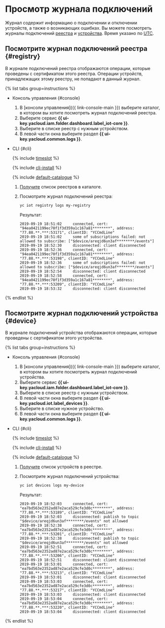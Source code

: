 # Просмотр журнала подключений

Журнал содержит информацию о подключении и отключении устройств, а также о возникающих ошибках. Вы можете посмотреть журналы подключений [реестра](#registry) и [устройства](#device). Время указано по [UTC](https://ru.wikipedia.org/wiki/Всемирное_координированное_время).

## Посмотрите журнал подключений реестра {#registry}

В журнале подключений реестра отображаются операции, которые проведены с сертификатом этого реестра. Операции устройств, принадлежащих этому реестру, не попадают в данный журнал.

{% list tabs group=instructions %}

- Консоль управления {#console}

    1. В [консоли управления]({{ link-console-main }}) выберите каталог, в котором вы хотите посмотреть журнал подключений реестра.
    1. Выберите сервис **{{ ui-key.yacloud.iam.folder.dashboard.label_iot-core }}**.
    1. Выберите в списке реестр с нужным устройством.
    1. В левой части окна выберите раздел **{{ ui-key.yacloud.common.logs }}**.
   
- CLI {#cli}

  {% include [timeslot](../../_includes/functions/timeslot.md) %}

  {% include [cli-install](../../_includes/cli-install.md) %}
  
  {% include [default-catalogue](../../_includes/default-catalogue.md) %}

  1. [Получите](registry/registry-list.md##registry-list) список реестров в каталоге.

  1. Посмотрите журнал подключений реестра:
  
        ```bash
        yc iot registry logs my-registry
        ```

        Результат:
        ```text
        2019-09-19 18:51:02     connected, cert: "94ea0421199ec70f1f3d359a1c167a81********", address: "77.88.**.***:53171", clientID: "YCCmdLine"
        2019-09-19 18:51:02     some of subscriptions failed: not allowed to subscribe: ["$device/areqjd6un3af********/events"]
        2019-09-19 18:52:30     disconnected: client disconnected
        2019-09-19 18:52:36     connected, cert: "94ea0421199ec70f1f3d359a1c167a81********", address: "77.88.**.***:53198", clientID: "YCCmdLine"
        2019-09-19 18:52:36     some of subscriptions failed: not allowed to subscribe: ["$device/areqjd6un3af********/events"]
        2019-09-19 18:52:54     disconnected: client disconnected
        2019-09-19 18:52:58     connected, cert: "94ea0421199ec70f1f3d359a1c167a81********", address: "77.88.**.***:53209", clientID: "YCCmdLine"
        2019-09-19 18:53:32     disconnected: client disconnected
        ```

{% endlist %}

## Посмотрите журнал подключений устройства {#device}

В журнале подключений устройства отображаются операции, которые проведены с сертификатом этого устройства.

{% list tabs group=instructions %}

- Консоль управления {#console}

    1. В [консоли управления]({{ link-console-main }}) выберите каталог, в котором вы хотите посмотреть журнал подключений устройства.
    1. Выберите сервис **{{ ui-key.yacloud.iam.folder.dashboard.label_iot-core }}**.
    1. Выберите в списке реестр с нужным устройством.
    1. В левой части окна выберите раздел **{{ ui-key.yacloud.iot.label_devices }}**.
    1. Выберите в списке нужное устройство.
    1. В левой части окна выберите раздел **{{ ui-key.yacloud.common.logs }}**.

- CLI {#cli}

    {% include [timeslot](../../_includes/functions/timeslot.md) %}

    {% include [cli-install](../../_includes/cli-install.md) %}
  
    {% include [default-catalogue](../../_includes/default-catalogue.md) %}

    1. [Получите](device/device-list.md##device-list) список устройств в реестре.

    1. Посмотрите журнал подключений устройства:

        ```bash
        yc iot devices logs my-device
        ```

        Результат:
        ```text
        2019-09-19 18:52:03     connected, cert: "ea7bd563e2352ad87e2aca529cfe3d0c********", address: "77.88.**.***:53189", clientID: "YCCmdLine"
        2019-09-19 18:52:03     disconnected: publish to topic "$device/areqjd6un3af********/events" not allowed
        2019-09-19 18:52:38     connected, cert: "ea7bd563e2352ad87e2aca529cfe3d0c********", address: "77.88.**.***:53201", clientID: "YCCmdLine"
        2019-09-19 18:52:38     disconnected: publish to topic "$device/areqjd6un3af********/events" not allowed
        2019-09-19 18:52:51     connected, cert: "ea7bd563e2352ad87e2aca529cfe3d0c********", address: "77.88.**.***:53206", clientID: "YCCmdLine"
        2019-09-19 18:52:51     disconnected: client disconnected
        2019-09-19 18:53:01     connected, cert: "ea7bd563e2352ad87e2aca529cfe3d0c********", address: "77.88.**.***:53213", clientID: "YCCmdLine"
        2019-09-19 18:53:01     disconnected: client disconnected
        2019-09-19 18:53:03     connected, cert: "ea7bd563e2352ad87e2aca529cfe3d0c********", address: "77.88.**.***:53217", clientID: "YCCmdLine"
        2019-09-19 18:53:03     disconnected: client disconnected
        2019-09-19 18:53:04     connected, cert: "ea7bd563e2352ad87e2aca529cfe3d0c********", address: "77.88.**.***:53220", clientID: "YCCmdLine"
        2019-09-19 18:53:04     disconnected: client disconnected
        ```

{% endlist %}